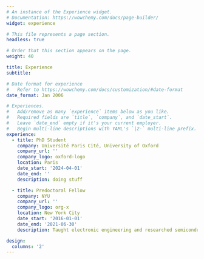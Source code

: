 ```yaml
---
# An instance of the Experience widget.
# Documentation: https://wowchemy.com/docs/page-builder/
widget: experience

# This file represents a page section.
headless: true

# Order that this section appears on the page.
weight: 40

title: Experience
subtitle:

# Date format for experience
#   Refer to https://wowchemy.com/docs/customization/#date-format
date_format: Jan 2006

# Experiences.
#   Add/remove as many `experience` items below as you like.
#   Required fields are `title`, `company`, and `date_start`.
#   Leave `date_end` empty if it's your current employer.
#   Begin multi-line descriptions with YAML's `|2-` multi-line prefix.
experience:
  - title: PhD Student
    company: Université Paris Cité, University of Oxford
    company_url: ''
    company_logo: oxford-logo
    location: Paris
    date_start: '2024-04-01'
    date_end: ''
    description: doing stuff

  - title: Predoctoral Fellow 
    company: NYU
    company_url: ''
    company_logo: org-x
    location: New York City
    date_start: '2016-01-01'
    date_end: '2021-06-30'
    description: Taught electronic engineering and researched semiconductor physics.

design:
  columns: '2'
---
```

